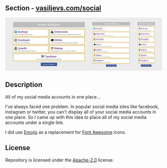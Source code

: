 ## Section - [vasiljevs.com/social](https://vasiljevs.com/social)

![Repository: vasiljevs-social](IMAGE.jpg)

## Description
All of my social media accounts in one place…

I've always faced one problem. In popular social media sites like facebook, instagram or twitter, you can't display all of your social media accounts in one place. So I came up with this idea to place all of my social media accounts under a single link.

I did use [Emojis](https://getemoji.com) as a replacement for [Font Awesome](https://fontawesome.com) icons.

## License
Repository is licensed under the [Apache-2.0](LICENSE) license.